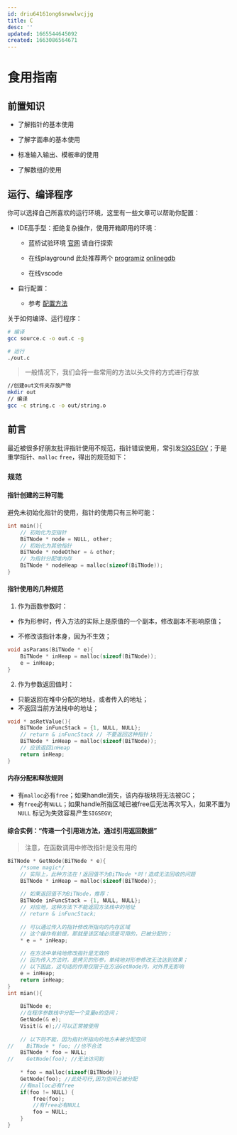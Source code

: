 ```yaml
---
id: driu64161ong6snwwlwcjjg
title: C
desc: ''
updated: 1665544645092
created: 1663086564671
---
```


# 食用指南

## 前置知识

- 了解指针的基本使用

- 了解字面串的基本使用

- 标准输入输出、模板串的使用

- 了解数组的使用

## 运行、编译程序

你可以选择自己所喜欢的运行环境，这里有一些文章可以帮助你配置：

- IDE高手型：拒绝复杂操作，使用开箱即用的环境：

    - 蓝桥试验环境 [官网](https://www.lanqiao.cn/) 请自行探索

    - 在线playground 此处推荐两个 [programiz](https://www.programiz.com/c-programming/online-compiler/) [onlinegdb](https://www.onlinegdb.com/online_c_compiler)

    - 在线vscode

- 自行配置：

    - 参考 [配置方法](https://zhuanlan.zhihu.com/p/197279671)

关于如何编译、运行程序：

```bash
# 编译
gcc source.c -o out.c -g

# 运行
./out.c
```

> 一般情况下，我们会将一些常用的方法以头文件的方式进行存放

```bash
//创建out文件夹存放产物
mkdir out
// 编译
gcc -c string.c -o out/string.o
```


## 前言

最近被很多好朋友批评指针使用不规范，指针错误使用，常引发[SIGSEGV](https://baike.baidu.com/item/SIGSEGV/7360054)；于是重学指针、`malloc` `free`，得出的规范如下：

### 规范

#### 指针创建的三种可能

避免未初始化指针的使用，指针的使用只有三种可能：

```c
int main(){
    // 初始化为空指针
    BiTNode * node = NULL, other;
    // 初始化为其他指针
    BiTNode * nodeOther = & other;
    // 为指针分配堆内存
    BiTNode * nodeHeap = malloc(sizeof(BiTNode));   
}
```

#### 指针使用的几种规范

1. 作为函数参数时：

- 作为形参时，传入方法的实际上是原值的一个副本，修改副本不影响原值；

- 不修改该指针本身，因为不生效；

```c
void asParams(BiTNode * e){
    BiTNode * inHeap = malloc(sizeof(BiTNode));
    e = inHeap;
}
```

2. 作为参数返回值时：

- 只能返回在堆中分配的地址，或者传入的地址；
- 不返回当前方法栈中的地址；

```c
void * asRetValue(){
	BiTNode inFuncStack = {1, NULL, NULL};
	// return & inFuncStack // 不要返回这种指针；
    BiTNode * inHeap = malloc(sizeof(BiTNode));
    // 应该返回inHeap
    return inHeap;
}

```



#### 内存分配和释放规则

- 有`malloc`必有`free`；如果handle消失，该内存板块将无法被GC；
- 有`free`必有`NULL`；如果handle所指区域已被free后无法再次写入，如果不置为`NULL` 标记为失效容易产生`SIGSEGV`;

####  综合实例：“传递一个引用进方法，通过引用返回数据” 

> 注意，在函数调用中修改指针是没有用的

```c
BiTNode * GetNode(BiTNode * e){
    /*some magic*/
    // 实际上，此种方法在！返回值不为BiTNode *时！造成无法回收的问题
    BiTNode * inHeap = malloc(sizeof(BiTNode));
    
    // 如果返回值不为BiTNode，推荐：
    BiTNode inFuncStack = {1, NULL, NULL};
    // 对应地，这种方法下不能返回方法栈中的地址
    // return & inFuncStack;
    
    // 可以通过传入的指针修改所指向的内存区域
    // 这个操作有前提，那就是该区域必须是可用的，已被分配的；
    * e = * inHeap;
    
    // 在方法中单纯地修改指针是无效的
    // 因为传入方法时，是拷贝的形参，单纯地对形参修改无法达到效果；
    // 以下因此，这句话的作用仅限于在方法GetNode内，对外界无影响
    e = inHeap;
    return inHeap;
}
int mian(){
    
    BiTNode e; 
    //在程序参数栈中分配一个变量e的空间；
    GetNode(& e);
    Visit(& e);//可以正常被使用
    
    // 以下则不能，因为指针所指向的地方未被分配空间
//    BiTNode * foo; //也不合法
    BiTNode * foo = NULL;
//    GetNode(foo); //无法访问到
    
    * foo = malloc(sizeof(BiTNode));
    GetNode(foo); //此处可行,因为空间已被分配
    //有malloc必有free
    if(foo != NULL) {
        free(foo);
        //有free必有NULL
        foo = NULL;
    }
}
```

